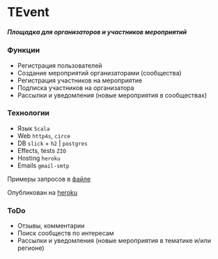 # TEvent

##### Площадка для организаторов и участников мероприятий

### Функции
- Регистрация пользователей
- Создание мероприятий организаторами (сообщества)
- Регистрация участников на мероприятие
- Подписка участников на организатора
- Рассылки и уведомления (новые мероприятия в сообществах)

### Технологии
- Язык `Scala`
- Web `http4s`, `circe`
- DB `slick` + `h2` | `postgres`
- Effects, tests `ZIO`
- Hosting `heroku`
- Emails `gmail-smtp`

Примеры запросов в [файле](./test.http)

Опубликован на [heroku](https://tevent.herokuapp.com/api/v1)

### ToDo
- Отзывы, комментарии
- Поиск сообществ по интересам
- Рассылки и уведомления (новые мероприятия в тематике и/или регионе)
